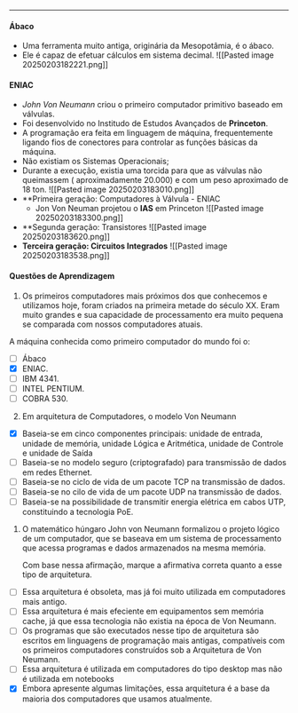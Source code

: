 ___

#### Ábaco
- Uma ferramenta muito antiga, originária da Mesopotâmia, é o ábaco.
- Ele é capaz de efetuar cálculos em sistema decimal.
![[Pasted image 20250203182221.png]]

#### ENIAC
- *John Von Neumann* criou o primeiro computador primitivo baseado em válvulas.
- Foi desenvolvido no Institudo de Estudos Avançados de **Princeton**.
- A programação era feita em linguagem de máquina, frequentemente ligando fios de conectores para controlar as funções básicas da máquina.
- Não existiam os Sistemas Operacionais;
- Durante a execução, existia uma torcida para que as válvulas não queimassem ( aproximadamente 20.000) e com um peso aproximado de 18 ton.
![[Pasted image 20250203183010.png]]
- **Primeira geração: Computadores à Válvula - ENIAC
	- Jon Von Neuman projetou o **IAS** em Princeton
![[Pasted image 20250203183300.png]]
- **Segunda geração: Transistores
![[Pasted image 20250203183620.png]]
- **Terceira geração: Circuitos Integrados**
![[Pasted image 20250203183538.png]]

#### Questões de Aprendizagem

1. Os primeiros computadores mais próximos dos que conhecemos e utilizamos hoje, foram criados na primeira metade do século XX. Eram muito grandes e sua capacidade de processamento era muito pequena se comparada com nossos computadores atuais.

A máquina conhecida como primeiro computador do mundo foi o:
- [ ] Ábaco
- [x] ENIAC.
- [ ] IBM 4341.
- [ ] INTEL PENTIUM.
- [ ] COBRA 530.

 2. Em arquitetura de Computadores, o modelo Von Neumann
- [x] Baseia-se em cinco componentes principais: unidade de entrada, unidade de memória, unidade Lógica e Aritmética, unidade de Controle e unidade de Saída
- [ ] Baseia-se no modelo seguro (criptografado) para transmissão de dados em redes Ethernet.
- [ ] Baseia-se no ciclo de vida de um pacote TCP na transmissão de dados.
- [ ] Baseia-se no cilo de vida de um pacote UDP na transmissão de dados.
- [ ] Baseia-se na possibilidade de transmitir energia elétrica em cabos UTP, constituindo a tecnologia PoE.

1. O matemático húngaro John von Neumann formalizou o projeto lógico de um computador, que se baseava em um sistema de processamento que acessa programas e dados armazenados na mesma memória.

	Com base nessa afirmação, marque a afirmativa correta quanto a esse tipo de arquitetura.
- [ ] Essa arquitetura é obsoleta, mas já foi muito utilizada em computadores mais antigo.
- [ ] Essa arquitetura é mais efeciente em equipamentos sem memória cache, já que essa tecnologia não existia na época de Von Neumann.
- [ ] Os programas que são executados nesse tipo de arquitetura são escritos em linguagens de programação mais antigas, compatíveis com os primeiros computadores construídos sob a Arquitetura de Von Neumann.
- [ ] Essa arquitetura é utilizada em computadores do tipo desktop mas não é utilizada em notebooks
- [x] Embora apresente algumas limitações, essa arquitetura é a base da maioria dos computadores que usamos atualmente. 